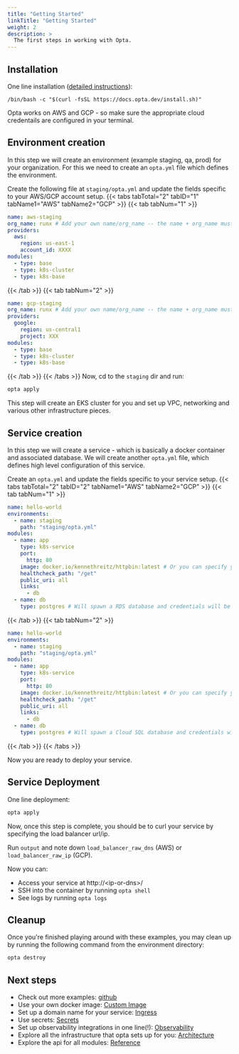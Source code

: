 ```yaml
---
title: "Getting Started"
linkTitle: "Getting Started"
weight: 2
description: >
  The first steps in working with Opta.
---
```



## Installation
One line installation ([detailed instructions](/installation)):
```
/bin/bash -c "$(curl -fsSL https://docs.opta.dev/install.sh)"
```

Opta works on AWS and GCP - so make sure the appropriate cloud credentails are configured in your terminal.

## Environment creation
In this step we will create an environment (example staging, qa, prod) for your organization.
For this we need to create an `opta.yml` file which defines the environment.

Create the following file at `staging/opta.yml` and update the fields specific to your AWS/GCP account setup.
{{< tabs tabTotal="2" tabID="1" tabName1="AWS" tabName2="GCP" >}}
{{< tab tabNum="1" >}}
```yaml
name: aws-staging
org_name: runx # Add your own name/org_name -- the name + org_name must be universally unique
providers:
  aws:
    region: us-east-1
    account_id: XXXX
modules:
  - type: base
  - type: k8s-cluster
  - type: k8s-base
```
{{< /tab >}}
{{< tab tabNum="2" >}}
```yaml
name: gcp-staging
org_name: runx # Add your own name/org_name -- the name + org_name must be universally unique
providers:
  google:
    region: us-central1
    project: XXX
modules:
  - type: base
  - type: k8s-cluster
  - type: k8s-base
```
{{< /tab >}}
{{< /tabs >}}
Now, cd to the `staging` dir and run:
```bash
opta apply
```

This step will create an EKS cluster for you and set up VPC, networking and various other infrastructure pieces.

## Service creation
In this step we will create a service - which is basically a docker container and associated database.
We will create another `opta.yml` file, which defines high level configuration of this service.

Create an `opta.yml` and update the fields specific to your service setup.
{{< tabs tabTotal="2" tabID="2" tabName1="AWS" tabName2="GCP" >}}
{{< tab tabNum="1" >}}
```yaml
name: hello-world
environments:
  - name: staging
    path: "staging/opta.yml"
modules:
  - name: app
    type: k8s-service
    port:
      http: 80
    image: docker.io/kennethreitz/httpbin:latest # Or you can specify your own
    healthcheck_path: "/get"
    public_uri: all
    links:
      - db
  - name: db
    type: postgres # Will spawn a RDS database and credentials will be passed via env vars
```
{{< /tab >}}
{{< tab tabNum="2" >}}
```yaml
name: hello-world
environments:
  - name: staging
    path: "staging/opta.yml"
modules:
  - name: app
    type: k8s-service
    port:
      http: 80
    image: docker.io/kennethreitz/httpbin:latest # Or you can specify your own
    healthcheck_path: "/get"
    public_uri: all
    links:
      - db
  - name: db
    type: postgres # Will spawn a Cloud SQL database and credentials will be passed via env vars
```
{{< /tab >}}
{{< /tabs >}}

Now you are ready to deploy your service.

## Service Deployment
One line deployment:
```bash
opta apply
```

Now, once this step is complete, you should be to curl your service by specifying the load balancer url/ip.

Run `output` and note down `load_balancer_raw_dns` (AWS) or `load_balancer_raw_ip` (GCP).

Now you can:
- Access your service at http://\<ip-or-dns\>/
- SSH into the container by running `opta shell`
- See logs by running `opta logs`

## Cleanup
Once you're finished playing around with these examples, you may clean up by running the following command from the environment directory:
```bash
opta destroy
```

## Next steps
- Check out more examples: [github](https://github.com/run-x/opta/tree/main/examples)
- Use your own docker image: [Custom Image](/miscellaneous/custom_image)
- Set up a domain name for your service: [Ingress](/miscellaneous/ingress)
- Use secrets: [Secrets](/miscellaneous/secrets/)
- Set up observability integrations in one line(!): [Observability](/observability/)
- Explore all the infrastructure that opta sets up for you: [Architecture](/architecture/)
- Explore the api for all modules: [Reference](/modules-reference/)
